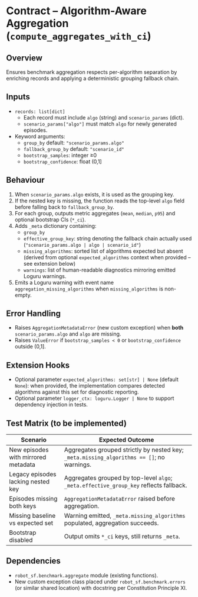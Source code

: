 # Contract – Algorithm-Aware Aggregation (`compute_aggregates_with_ci`)

## Overview
Ensures benchmark aggregation respects per-algorithm separation by enriching records and applying a deterministic grouping fallback chain.

## Inputs
- `records: list[dict]`
  - Each record must include `algo` (string) and `scenario_params` (dict).
  - `scenario_params["algo"]` must match `algo` for newly generated episodes.
- Keyword arguments:
  - `group_by` default: `"scenario_params.algo"`
  - `fallback_group_by` default: `"scenario_id"`
  - `bootstrap_samples`: integer ≥0
  - `bootstrap_confidence`: float (0,1]

## Behaviour
1. When `scenario_params.algo` exists, it is used as the grouping key.
2. If the nested key is missing, the function reads the top-level `algo` field before falling back to `fallback_group_by`.
3. For each group, outputs metric aggregates (`mean`, `median`, `p95`) and optional bootstrap CIs (`*_ci`).
4. Adds `_meta` dictionary containing:
   - `group_by`
   - `effective_group_key`: string denoting the fallback chain actually used (`"scenario_params.algo | algo | scenario_id"`)
   - `missing_algorithms`: sorted list of algorithms expected but absent (derived from optional `expected_algorithms` context when provided – see extension below)
   - `warnings`: list of human-readable diagnostics mirroring emitted Loguru warnings.
5. Emits a Loguru warning with event name `aggregation_missing_algorithms` when `missing_algorithms` is non-empty.

## Error Handling
- Raises `AggregationMetadataError` (new custom exception) when **both** `scenario_params.algo` and `algo` are missing.
- Raises `ValueError` if `bootstrap_samples < 0` or `bootstrap_confidence` outside (0,1].

## Extension Hooks
- Optional parameter `expected_algorithms: set[str] | None` (default `None`): when provided, the implementation compares detected algorithms against this set for diagnostic reporting.
- Optional parameter `logger_ctx: loguru.Logger | None` to support dependency injection in tests.

## Test Matrix (to be implemented)
| Scenario | Expected Outcome |
|----------|------------------|
| New episodes with mirrored metadata | Aggregates grouped strictly by nested key; `_meta.missing_algorithms == []`; no warnings. |
| Legacy episodes lacking nested key | Aggregates grouped by top-level `algo`; `_meta.effective_group_key` reflects fallback. |
| Episodes missing both keys | `AggregationMetadataError` raised before aggregation. |
| Missing baseline vs expected set | Warning emitted, `_meta.missing_algorithms` populated, aggregation succeeds. |
| Bootstrap disabled | Output omits `*_ci` keys, still returns `_meta`. |

## Dependencies
- `robot_sf.benchmark.aggregate` module (existing functions).
- New custom exception class placed under `robot_sf.benchmark.errors` (or similar shared location) with docstring per Constitution Principle XI.
